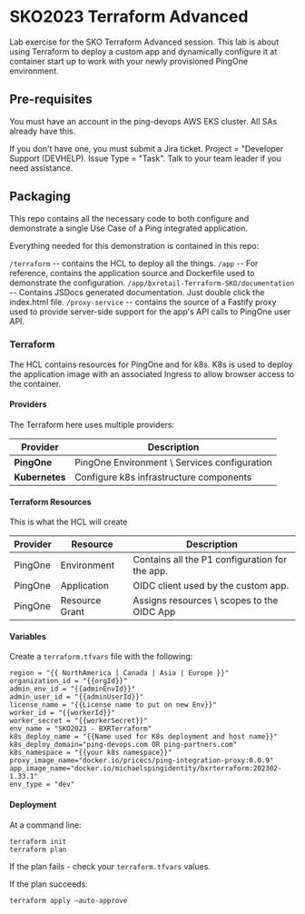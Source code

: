 # SKO2023 Terraform Advanced

 Lab exercise for the SKO Terraform Advanced session. This lab is about using Terraform to deploy a custom app and dynamically configure it at container start up to work with your newly provisioned PingOne environment. 


## Pre-requisites

You must have an account in the ping-devops AWS EKS cluster. All SAs already have this.

If you don't have one, you must submit a Jira ticket. Project = "Developer Support (DEVHELP). Issue Type = "Task".
Talk to your team leader if you need assistance.


## Packaging

This repo contains all the necessary code to both configure and demonstrate a single Use Case of a Ping integrated application.

Everything needed for this demonstration is contained in this repo:

`/terraform` -- contains the HCL to deploy all the things.
`/app` -- For reference, contains the application source and Dockerfile used to demonstrate the configuration.
`/app/bxretail-Terraform-SKO/documentation` -- Contains JSDocs generated documentation. Just double click the index.html file.
`/proxy-service` -- contains the source of a Fastify proxy used to provide server-side support for the app's API calls to PingOne user API.

### Terraform

The HCL contains resources for PingOne and for k8s. K8s is used to deploy the application image with an associated Ingress to allow browser access to the container.

#### Providers

The Terraform here uses multiple providers:

| Provider | Description |
| --- | --- |
| **PingOne** | PingOne Environment \ Services configuration |
| **Kubernetes** | Configure k8s infrastructure components |

#### Terraform Resources

This is what the HCL will create

| Provider | Resource | Description |
| --- | --- | --- |
| PingOne | Environment | Contains all the P1 configuration for the app. |
| PingOne | Application | OIDC client used by the custom app. |
| PingOne | Resource Grant | Assigns resources \ scopes to the OIDC App |



#### Variables

Create a `terraform.tfvars` file with the following:

```hcl
region = "{{ NorthAmerica | Canada | Asia | Europe }}"
organization_id = "{{orgId}}"
admin_env_id = "{{adminEnvId}}"
admin_user_id = "{{adminUserId}}"
license_name = "{{License name to put on new Env}}"
worker_id = "{{workerId}}"
worker_secret = "{{workerSecret}}"
env_name = "SKO2023 - BXRTerraform"
k8s_deploy_name = "{{Name used for K8s deployment and host name}}"
k8s_deploy_domain="ping-devops.com OR ping-partners.com"
k8s_namespace = "{{your k8s namespace}}"
proxy_image_name="docker.io/pricecs/ping-integration-proxy:0.0.9"
app_image_name="docker.io/michaelspingidentity/bxrterraform:202302-1.33.1"
env_type = "dev"
```

#### Deployment

At a command line:

```initialize and plan the deploy.
terraform init
terraform plan
```

If the plan fails - check your `terraform.tfvars` values.

If the plan succeeds:

```Apply the plan to deploy.
terraform apply —auto-approve
````

